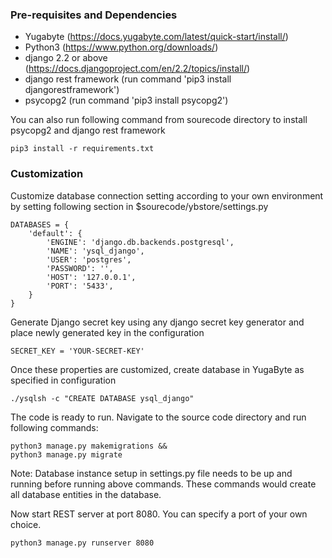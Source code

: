 ### Pre-requisites and Dependencies
* Yugabyte (https://docs.yugabyte.com/latest/quick-start/install/)
* Python3 (https://www.python.org/downloads/)
* django 2.2 or above (https://docs.djangoproject.com/en/2.2/topics/install/)
* django rest framework (run command 'pip3 install djangorestframework')
* psycopg2 (run command 'pip3 install psycopg2')

You can also run following command from sourecode directory to install psycopg2 and django rest framework
```
pip3 install -r requirements.txt
```
### Customization
Customize database connection setting according to your own environment by setting following section in $sourecode/ybstore/settings.py
```
DATABASES = {
    'default': {
        'ENGINE': 'django.db.backends.postgresql',
        'NAME': 'ysql_django',
        'USER': 'postgres',
        'PASSWORD': '',
        'HOST': '127.0.0.1',
        'PORT': '5433',
    }
}
```

Generate Django secret key using any django secret key generator and place newly generated key in the configuration
```
SECRET_KEY = 'YOUR-SECRET-KEY'
```

Once these properties are customized, create database in YugaByte as specified in configuration
```
./ysqlsh -c "CREATE DATABASE ysql_django"
```

The code is ready to run. Navigate to the source code directory and run following commands:
```
python3 manage.py makemigrations &&
python3 manage.py migrate
```
Note: Database instance setup in settings.py file needs to be up and running before running above commands. These commands would create all database entities in the database.

Now start REST server at port 8080. You can specify a port of your own choice.
```
python3 manage.py runserver 8080
```
